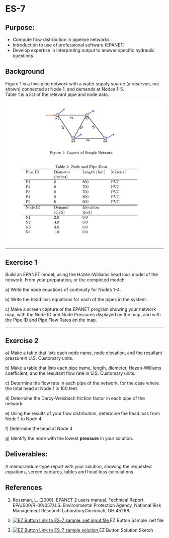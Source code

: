 # ES-7

## Purpose:

- Compute flow distribution in pipeline networks. 
- Introduction to use of professional software (EPANET)
- Develop expertise in interpreting output to answer specific hydraulic questions

## Background

Figure  1  is  a  five-pipe  network  with  a  water  supply  source  (a  reservoir,  not  shown) connected at Node 1, and demands at Nodes 1-5.  
Table 1 is a list of the relevant pipe and node data.

![](SimpleNetwork.png)



---
## Exercise 1

Build an EPANET model, using the Hazen-Williams head loss model of the network. From your preparation, or the completed model:

a)  Write the node equations of continuity for Nodes 1-4.

b)  Write the head loss equations for each of the pipes in the system.

c)  Make a screen capture of the EPANET program showing your network map, with the Node ID and Node Pressures displayed on the map, and with the Pipe ID and Pipe Flow Rates on the map.

---
## Exercise 2

a)  Make a table that lists each node name, node elevation, and the resultant pressurein U.S. Customary units.

b)  Make a table that lists each pipe name,  length,  diameter,  Hazen-Williams coefficient, and the resultant flow rate in U.S. Customary units.

c)  Determine the flow rate in each pipe of the network, for the case where the total head at Node 1 is 100 feet.

d)  Determine the Darcy-Weisbach friction factor in each pipe of the network.

e)  Using the results of your flow distribution, determine the head loss from Node 1 to Node 4.

f)  Determine the head at Node 4

g)  Identify the node with the lowest **pressure** in your solution.


## Deliverables:
A memorandum-type report with your solution, showing the requested equations, screen captures, tables and head loss calculations.

## References
1. Rossman,  L.  (2000).   EPANET  2  users  manual.   Technical  Report  EPA/600/R-00/057,U.S. Environmental Protection Agency, National Risk Management Research LaboratoryCincinnati, OH 45268.

2. <p> <a href="https://3.137.111.182/ce-3372-webbook/exercise7/ES7.net"> <img src="https://3.137.111.182/ce-3372-webbook/exercise7/easy-button.png" alt="EZ Button Link to ES-7 sample .net input file" style="width:42px;height:42px;"> </a> EZ Button Sample .net file </p>

3. <p> <a href="https://3.137.111.182/ce-3372-webbook/exercise7/ES7-WS/"> <img src="https://3.137.111.182/ce-3372-webbook/exercise7/easy-button.png" alt="EZ Button Link to ES-7 sample solution" style="width:42px;height:42px;"> </a> EZ Button Solution Sketch </p>
